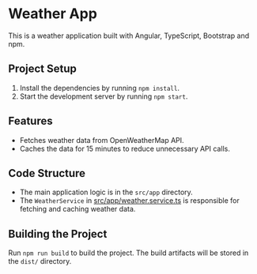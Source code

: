 # Weather App

This is a weather application built with Angular, TypeScript, Bootstrap and npm.

## Project Setup

1. Install the dependencies by running `npm install`.
2. Start the development server by running `npm start`.

## Features

- Fetches weather data from OpenWeatherMap API.
- Caches the data for 15 minutes to reduce unnecessary API calls.

## Code Structure

- The main application logic is in the `src/app` directory.
- The `WeatherService` in [src/app/weather.service.ts](src/app/weather.service.ts) is responsible for fetching and caching weather data.

## Building the Project

Run `npm run build` to build the project. The build artifacts will be stored in the `dist/` directory.
